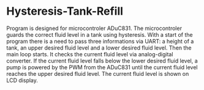 # Hysteresis-Tank-Refill
Program is designed for microcontroler ADuC831. The microcontroler guards the correct fluid level in a tank using hysteresis.
With a start of the program there is a need to pass three informations via UART: a height of a tank, an upper desired fluid level and a lower desired fluid level.
Then the main loop starts. It checks the current fluid level via analog-digital converter. If the current fluid level falls below the lower desired
fluid level, a pump is powered by the PWM from the ADuC831 until the current fluid level reaches the upper desired fluid level. The current fluid level
is shown on LCD display.